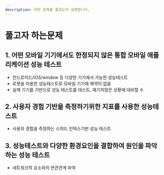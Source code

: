 ```yaml
---
description: 어떤 문제를 풀었는지 설명합니다.
---
```


# 풀고자 하는문제

## 1. 어떤 모바일 기기에서도 한정되지 않은 통합 모바일 애플리케이션 성능 테스트

* 안드로이드/iOS/window 등 다양한 기기에서 가능한 성능테스트
* 로봇을 이용한 성능테스트로 모바일 기기에 제약이 없음
* 실제 기기를 기반으로 성능 테스트를  테스트, 예기치않은 상황에 대비할 수 

## 2. 사용자 경험 기반을 측정하기위한 지표를 사용한 성능테스트

* 사용자 경험을 측정하는 스피드 인덱스기반 성능 테스트

## 3. 성능테스트와 다양한 환경요인을 결합하여 원인을 파악하는 성능 테스트 

* 네트워크적 요소와의 연관관계 파악







